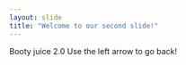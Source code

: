 ```yaml
---
layout: slide
title: "Welcome to our second slide!"
---
```

Booty juice 2.0
Use the left arrow to go back!
